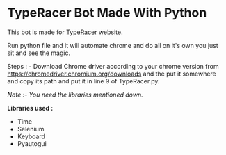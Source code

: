 # TypeRacer Bot Made With Python

This bot is made for [TypeRacer](https://typeracer.com) website.

Run python file and it will automate chrome and do all on it's own you just sit and see the magic.

Steps :
       - Download Chrome driver according to your chrome version from https://chromedriver.chromium.org/downloads
         and the put it somewhere and copy its path and put it in line 9 of TypeRacer.py.

*Note  :- You need the libraries mentioned down.*

**Libraries used :**
  - Time
  - Selenium
  - Keyboard
  - Pyautogui


```If you got any problem contact me with !Argue#6693 on Discord.
